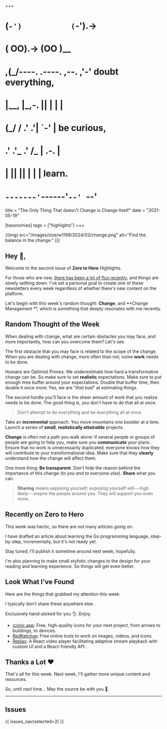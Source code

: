 +++
#   (`-')           (`-').->
#   ( OO).->        (OO )__
# ,(_/----. .----. ,--. ,'-' doubt everything,
# |__,    |\_,-.  ||  | |  |
#  (_/   /    .' .'|  `-'  | be curious,
#  .'  .'_  .'  /_ |  .-.  |
# |       ||      ||  | |  | learn.
# `-------'`------'`--' `--'

title = "The Only Thing That doesn't Change is Change Itself"
date = "2021-05-19"

[taxonomies]
tags = ["highlights"]
+++

{{img(
  src="/images/size/w1199/2024/03/change.png"
  alt="Find the balance in the change."
)}}

## Hey 👋,

Welcome to the second issue of **Zero to Hero** Highlights.

For those who are
new, [there has been a lot of flux recently][a-new-hope],
and things are slowly settling down. I've set a personal goal to create one of
these newsletters every week regardless of whether there's new content on the
platform.

[a-new-hope]: @/about/a-new-hope.md

Let's begin with this week's random thought: **Change**, and **Change Management
**, which is something that deeply resonates with me recently.

## Random Thought of the Week

When dealing with change, what are certain obstacles you may face, and more
importantly, how can you overcome them? Let's see.

The first obstacle that you may face is related to the scope of the change. When
you are dealing with change, more often than not, some **work** needs to be
done.

Humans are Optimist Primes: We underestimate how hard a transformative change
can be. So make sure to set **realistic** expectations. Make sure to put enough
time buffer around your expectations. Double that buffer time, then double it
once more: Yes, we are "*that bad*" at estimating things.

The second hurdle you'll face is the sheer amount of work that you realize needs
to be done. The good thing is, you don't have to do that all at once.

> Don't attempt to do everything and be everything all at once.

Take an **incremental** approach. You move mountains one boulder at a time.
Launch a series of **small**, **realistically attainable** projects.

**Change** is often not a path you walk alone: If several people or groups of
people are going to help you, make sure you **communicate** your plans. Ensure
that no work is unnecessarily duplicated; everyone knows how they will
contribute to your transformational idea. Make sure that they **clearly**
understand how the change will affect them.

One more thing: **Be transparent**. Don't hide the reason behind the importance
of this change (*to you and to everyone else*). **Share** what you can.

> **Sharing** means exposing yourself; exposing yourself will---high
> likely---inspire the people around you. They will support you even more.

## Recently on **Zero to Hero**

This week was hectic, so there are not many articles going on.

I have drafted an article about learning the Go programming language,
step-by-step, incrementally, but it's not ready yet.

Stay tuned; I'll publish it sometime around next week, hopefully.

I'm also planning to make small stylistic changes to the design for your reading
and learning experience. So things will get even better.

## Look What I've Found

Here are the things that grabbed my attention this week.

I typically don't share these anywhere else.

Exclusively hand-picked for you 👌. Enjoy.

* [iconic.app][iconic]: Free, high-quality icons for your next project, from 
  arrows to buildings, to devices.
* [RedKetchup][redketchup]: Free online tools to work on images, videos, and 
  icons.
* [Replay][replay]: A React video player facilitating adaptive stream playback 
  with custom UI and a React-friendly API.

[iconic]: https://iconic.app/
[redketchup]: https://redketchup.io/
[replay]: https://github.com/vimond/replay

## Thanks a Lot ❤️

That's all for this week. Next week, I'll gather more unique content and
resources.

So, until next time... May the source be with you 🦄.

--------

## Issues

{{ issues_nav(selected=2) }}